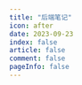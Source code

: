```yaml
---
title: "后端笔记"
icon: after
date: 2023-09-23
index: false
article: false
comment: false
pageInfo: false
---
```

<AutoCatalog />